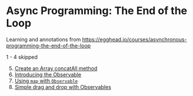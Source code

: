 # Async Programming: The End of the Loop

Learning and annotations from https://egghead.io/courses/asynchronous-programming-the-end-of-the-loop

1 - 4 skipped

5. [Create an Array concatAll method](./05/index.js)
6. [Introducing the Observable](./06/index.js)
7. [Using `map` with `Observable`](./07/index.js)
8. [Simple drag and drop with Observables](./08/index.js)
